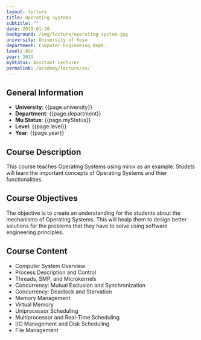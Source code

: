 ```yaml
---
layout: lecture
title: Operating Systems
subtitle: ""
date: 2019-01-30
background: /img/lecture/operating-system.jpg
university: University of Koya
department: Computer Engineeing Dept.
level: BSc
year: 2019
myStatus: Assitant Lecturer
permalink: /academy/lecture/os/
---
```


## General Information

- **University**: {{page.university}}
- **Department**: {{page.department}}
- **Mu Status**: {{page.myStatus}}
- **Level**: {{page.level}}
- **Year**: {{page.year}}

## Course Description

This course teaches Operating Systems using minix as an example. Studets will learn the important concepts of Operating Systems and thier functionalities.

## Course Objectives

The objective is to create an understanding for the students about the mechanisms of Operating Systems. This will healp them to design better solutions for the problems that they have to solve using software engineering principles.

## Course Content

- Computer System Overview
- Process Description and Control
- Threads, SMP, and Microkernels
- Concurrency: Mutual Exclusion and Synchronization
- Concurrency: Deadlock and Starvation
- Memory Management
- Virtual Memory
- Uniprocessor Scheduling
- Multiprocessor and Real-Time Scheduling
- I/O Management and Disk Scheduling
- File Management
